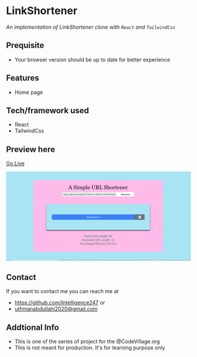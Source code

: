 #  LinkShortener
*An implementation of LinkShortener clone with `React` and `TailwindCss`*
## Prequisite
- Your browser version should be up to date for better experience
## Features
- Home page
## Tech/framework used
- React
- TailwindCss
## Preview here
[Go Live](9qr.de/2C419x)

![screenshot](/public/media/sketch.png)

## Contact
If you want to contact me you can reach me at
- https://github.com/Intelligence247 or
- uthmanabdullahi2020@gmail.com
## Addtional Info
- This is one of the series of project for the @CodeVillage.org
- This is not meant for production. It's for learning purpose only
